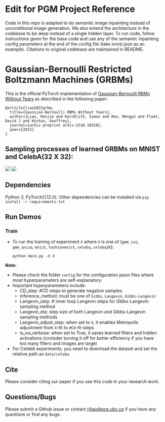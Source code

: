 # Edit for PGM Project Reference
Code in this repo is adapted to do semantic image inpainting instead of unconditional image generation. We also extend the architecture in the codebase to be deep instead of a single hidden layer. 
To run code, follow instructions given for the base code and use any of the semantic inpainting config parameters at the end of the config file (take mnist.json as an example). Citations to original codebase are maintained in README. 

# Gaussian-Bernoulli Restricted Boltzmann Machines (GRBMs)
This is the official PyTorch implementation of [Gaussian-Bernoulli RBMs Without Tears](https://arxiv.org/abs/2210.10318) as described in the following paper:

```
@article{liao2022grbm,
  title={Gaussian-Bernoulli RBMs Without Tears}, 
  author={Liao, Renjie and Kornblith, Simon and Ren, Mengye and Fleet, David J and Hinton, Geoffrey}, 
  journal={arXiv preprint arXiv:2210.10318},
  year={2022}
}
```

## Sampling processes of learned GRBMs on MNIST and CelebA(32 X 32):
![](vis/MNIST.gif)
![](vis/CelebA.gif)

## Dependencies
Python 3, PyTorch(1.12.0). Other dependencies can be installed via ```pip install -r requirements.txt```


## Run Demos

### Train
* To run the training of experiment ```X``` where ```X``` is one of {```gmm_iso```, ```gmm_aniso```, ```mnist```, ```fashionmnist```, ```celeba```, ```celeba2K```}:

  ```python main.py -d X```

**Note**:

* Please check the folder ```config``` for the configuration jason files where most hyperparameters are self-explanatory.
* Important hyperparameters include:
    * CD_step: #CD steps to generate negative samples
    * inference_method: must be one of ```Gibbs```, ```Langevin```, ```Gibbs-Langevin```
    * Langevin_step: # inner loop Langevin steps for Gibbs-Langevin sampling method
    * Langevin_eta: step size of both Langevin and Gibbs-Langevin sampling methods
    * Langevin_adjust_step: when set to ```X```, it enables Metropolis adjustment from ```X```-th to ```#CD```-th steps 
    * is_vis_verbose: when set to True, it saves learned filters and hidden activations (conisder turning it off for better efficiency if you have too many filters and images are large)    
* For CelebA experiments, you need to download the dataset and set the relative path as ```data/celeba```

## Cite
Please consider citing our paper if you use this code in your research work.

## Questions/Bugs
Please submit a Github issue or contact rjliao@ece.ubc.ca if you have any questions or find any bugs.
